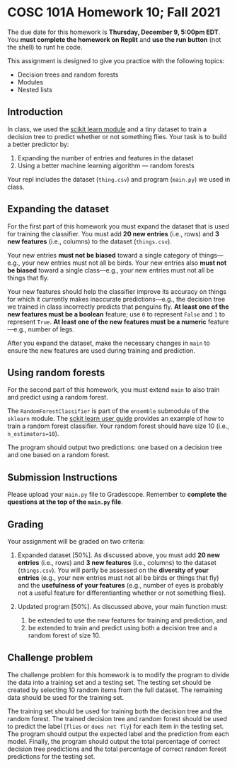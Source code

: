 # COSC 101A Homework 10; Fall 2021

The due date for this homework is **Thursday, December 9, 5:00pm EDT**. You **must complete the homework on Replit** and **use the run button** (not the shell) to runt he code.

This assignment is designed to give you practice with the following topics:

- Decision trees and random forests
- Modules
- Nested lists

## Introduction
In class, we used the [scikit learn module](https://scikit-learn.org/stable/) and a tiny dataset to train a decision tree to predict whether or not something flies. Your task is to build a better predictor by:
1. Expanding the number of entries and features in the dataset
2. Using a better machine learning algorithm — random forests

Your repl includes the dataset (`thing.csv`) and program (`main.py`) we used in class.

## Expanding the dataset
For the first part of this homework you must expand the dataset that is used for training the classifier. You must add **20 new entries** (i.e., rows) and **3 new features** (i.e., columns) to the dataset (`things.csv`). 

Your new entries **must not be biased** toward a single category of things—e.g., your new entries must not all be birds. Your new entries also **must not be biased** toward a single class—e.g., your new entries must not all be things that fly. 

Your new features should help the classifier improve its accuracy on things for which it currently makes inaccurate predictions—e.g., the decision tree we trained in class incorrectly predicts that penguins fly. **At least one of the new features must be a boolean** feature; use `0` to represent `False` and `1` to represent `True`. **At least one of the new features must be a numeric** feature—e.g., number of legs.

After you expand the dataset, make the necessary changes in `main` to ensure the new features are used during training and prediction.

## Using random forests
For the second part of this homework, you must extend `main` to also train and predict using a random forest. 

The `RandomForestClassifier` is part of the `ensemble` submodule of the `sklearn` module. The [sckit learn user guide](https://scikit-learn.org/stable/modules/ensemble.html#forest) provides an example of how to train a random forest classifier. Your random forest should have size 10 (i.e., `n_estimators=10`).

The program should output two predictions: one based on a decision tree and one based on a random forest.

## Submission Instructions

Please upload your `main.py` file to Gradescope. Remember to **complete the questions at the top of the `main.py` file**.

## Grading

Your assignment will be graded on two criteria:

1. Expanded dataset [50%].
    As discussed above, you must add **20 new entries** (i.e., rows) and **3 new features** (i.e., columns) to the dataset (`things.csv`). You will partly be assessed on the **diversity of your entries** (e.g., your new entries must not all be birds or things that fly) and the **usefulness of your features** (e.g., number of eyes is probably not a useful feature for differentianting whether or not something flies).

2. Updated program [50%].
    As discussed above, your main function must:
    1. be extended to use the new features for training and prediction, and 
    2. be extended to train and predict using both a decision tree and a random forest of size 10.

## Challenge problem

The challenge problem for this homework is to modify the program to divide the data into a training set and a testing set. The testing set should be created by selecting 10 random items from the full dataset. The remaining data should be used for the training set.

The training set should be used for training both the decision tree and the random forest. The trained decision tree and random forest should be used to predict the label (`flies` or `does not fly`) for each item in the testing set. The program should output the expected label and the prediction from each model. Finally, the program should output the total percentage of correct decision tree predictions and the total percentage of correct random forest predictions for the testing set.
